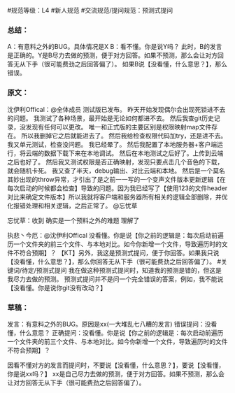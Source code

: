 #规范等级：L4 
#新人规范
#交流规范/提问规范：预测式提问
### 总结：
A：有意料之外的BUG。具体情况是X
B：看不懂。你是说Y吗？
此时，B的发言是正确的。Y是B尽力去做的预测，便于对方回答。如果不预测，那么会让对方回答无从下手（很可能费劲之后回答偏了）。
如果B说【没看懂，什么意思？】，那么错误。

### 原文：
沈伊利Offical：@全体成员
测试版已发布。
昨天开始发现偶尔会出现死锁进不去的问题。
我测试了各种场景，最开始是无论如何都进不去。
然后我查git历史记录，没发现有任何可以更改。
唯一和正式版的主要区别是权限映射map文件存在。
所以我删掉它之后就能进去了。
然后我给检查权限代码加try，还是进不去。
我又单元测试，检查没问题。
我已经晕了。
然后我配置了本地服务器+客户端运行，将云端的数据下载下来在本地调试。
然后在本地测试之后好了。上传到云端之后也好了。
然后我又测试权限是否正确映射，发现只要点击几个音色的下载，就会随机卡死。
我又查了半天，debug输出、对比云端和本地。
然后是一个莫名其妙出现的throw异常，才引出了是之前一一写的一个变声文件版本更新逻辑【在每次启动的时候都会检查】导致的问题。因为我已经写了【使用123的文件header对比来确定文件版本】所以我就将客户端和服务器所有相关的逻辑全部删除，并优化报错处理和相关逻辑，之后正常了。
@忘忧草

忘忧草：收到 确实是一个预料之外的难题
理解了

执悲丶今厄：@沈伊利Offical 没看懂。你是说【你之前的逻辑是：每次启动前遍历一个文件夹的前三个文件、与本地对比。如今你新增一个文件，导致遍历时的文件不符合预期】？
【KT】另外，我这是预测式提问，便于你回答。如果我只说【没看懂，什么意思？】，那么你回答无从下手（很可能费劲之后回答偏了）。
#关键词/待定/预测式提问
我在做这种预测式提问时，知道我的预测是错的，但这是我尽力去做的预测。
预测式提问并不是问一个完全错误的答案，例如，我不能说【没看懂。你是说你git没有改动？】

### 草稿：
发言：有意料之外的BUG。原因是xx(一大堆乱七八糟的发言)
错误提问：没看懂，什么意思？
正确提问：没看懂。你是说【你之前的逻辑是：每次启动前遍历一个文件夹的前三个文件、与本地对比。如今你新增一个文件，导致遍历时的文件不符合预期】？

因看不懂对方的发言而提问时，不要说【没看懂，什么意思？】，要说【没看懂，你是说xx吗？】
xx是自己尽力去做的预测，便于对方回答。如果不预测，那么会让对方回答无从下手（很可能费劲之后回答偏了）。